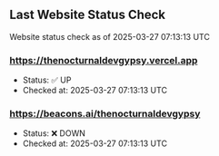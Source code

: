 ## Last Website Status Check

<!-- GitHub Action will update the section below -->
Website status check as of 2025-03-27 07:13:13 UTC

### https://thenocturnaldevgypsy.vercel.app
- Status: ✅ UP
- Checked at: 2025-03-27 07:13:13 UTC

### https://beacons.ai/thenocturnaldevgypsy
- Status: ❌ DOWN
- Checked at: 2025-03-27 07:13:13 UTC


<!-- End of GitHub Action update section -->
